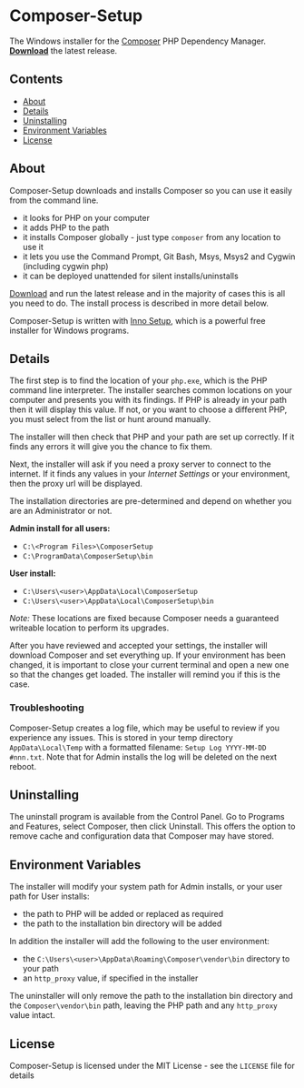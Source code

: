 # Composer-Setup

The Windows installer for the [Composer][composer] PHP Dependency Manager. [**Download**][download] the latest release.

## Contents
* [About](#About)
* [Details](#Details)
* [Uninstalling](#Uninstalling)
* [Environment Variables](#Environment)
* [License](#License)

<a name="About"></a>
## About

Composer-Setup downloads and installs Composer so you can use it easily from the command line.

* it looks for PHP on your computer
* it adds PHP to the path
* it installs Composer globally - just type `composer` from any location to use it
* it lets you use the Command Prompt, Git Bash, Msys, Msys2 and Cygwin (including cygwin php)
* it can be deployed unattended for silent installs/uninstalls

[Download][download] and run the latest release and in the majority of cases this is all you need to do. The install process is described in more detail below.

Composer-Setup is written with [Inno Setup][inno], which is a powerful free installer for Windows programs.

<a name="Details"></a>
## Details

The first step is to find the location of your `php.exe`, which is the PHP command line interpreter. The installer searches common locations on your computer and presents you with its findings. If PHP is already in your path then it will display this value. If not, or you want to choose a different PHP, you must select from the list or hunt around manually.

The installer will then check that PHP and your path are set up correctly. If it finds any errors it will give you the chance to fix them.

Next, the installer will ask if you need a proxy server to connect to the internet. If it finds any values in your *Internet Settings* or your environment, then the proxy url will be displayed.

The installation directories are pre-determined and depend on whether you are an Administrator or not.

**Admin install for all users:**

* `C:\<Program Files>\ComposerSetup`
* `C:\ProgramData\ComposerSetup\bin`

**User install:**

* `C:\Users\<user>\AppData\Local\ComposerSetup`
* `C:\Users\<user>\AppData\Local\ComposerSetup\bin`

*Note:* These locations are fixed because Composer needs a guaranteed writeable location to perform its upgrades.

After you have reviewed and accepted your settings, the installer will download Composer and set everything up. If your environment has been changed, it is important to close your current terminal and open a new one so that the changes get loaded. The installer will remind you if this is the case.

### Troubleshooting
Composer-Setup creates a log file, which may be useful to review if you experience any issues. This is stored in your temp directory `AppData\Local\Temp` with a formatted filename: `Setup Log YYYY-MM-DD #nnn.txt`. Note that for Admin installs the log will be deleted on the next reboot.

<a name="Uninstalling"></a>
## Uninstalling

The uninstall program is available from the Control Panel. Go to Programs and Features, select Composer, then click Uninstall. This offers the option to remove cache and configuration data that Composer may have stored.

<a name="Environment"></a>
## Environment Variables

The installer will modify your system path for Admin installs, or your user path for User installs:

* the path to PHP will be added or replaced as required
* the path to the installation bin directory will be added

In addition the installer will add the following to the user environment:

* the `C:\Users\<user>\AppData\Roaming\Composer\vendor\bin` directory to your path
* an `http_proxy` value, if specified in the installer

The uninstaller will only remove the path to the installation bin directory and the `Composer\vendor\bin` path, leaving the PHP path and any `http_proxy` value intact.

<a name="License"></a>
## License

Composer-Setup is licensed under the MIT License - see the `LICENSE` file for details


  [composer]:   https://getcomposer.org/
  [download]:   https://github.com/johnstevenson/composer-setup/releases/latest
  [inno]:       http://www.jrsoftware.org/isinfo.php
